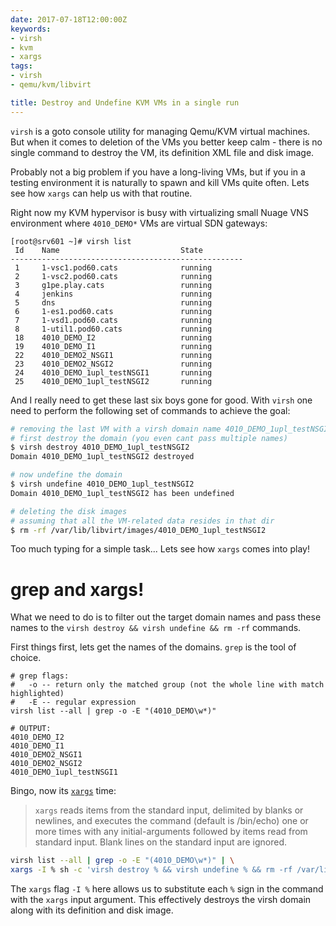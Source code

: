 ```yaml
---
date: 2017-07-18T12:00:00Z
keywords:
- virsh
- kvm
- xargs
tags:
- virsh
- qemu/kvm/libvirt

title: Destroy and Undefine KVM VMs in a single run
---
```


`virsh` is a goto console utility for managing Qemu/KVM virtual machines. But when it comes to deletion of the VMs you better keep calm - there is no single command to destroy the VM, its definition XML file and disk image.

Probably not a big problem if you have a long-living VMs, but if you in a testing environment it is naturally to spawn and kill VMs quite often. Lets see how `xargs` can help us with that routine.

<!--more-->

Right now my KVM hypervisor is busy with virtualizing small Nuage VNS environment where `4010_DEMO*` VMs are virtual SDN gateways:

```
[root@srv601 ~]# virsh list
 Id    Name                           State
----------------------------------------------------
 1     1-vsc1.pod60.cats              running
 2     1-vsc2.pod60.cats              running
 3     g1pe.play.cats                 running
 4     jenkins                        running
 5     dns                            running
 6     1-es1.pod60.cats               running
 7     1-vsd1.pod60.cats              running
 8     1-util1.pod60.cats             running
 18    4010_DEMO_I2                   running
 19    4010_DEMO_I1                   running
 22    4010_DEMO2_NSGI1               running
 23    4010_DEMO2_NSGI2               running
 24    4010_DEMO_1upl_testNSGI1       running
 25    4010_DEMO_1upl_testNSGI2       running 
```

And I really need to get these last six boys gone for good. With `virsh` one need to perform the following set of commands to achieve the goal:

```bash
# removing the last VM with a virsh domain name 4010_DEMO_1upl_testNSGI2
# first destroy the domain (you even cant pass multiple names)
$ virsh destroy 4010_DEMO_1upl_testNSGI2
Domain 4010_DEMO_1upl_testNSGI2 destroyed

# now undefine the domain
$ virsh undefine 4010_DEMO_1upl_testNSGI2
Domain 4010_DEMO_1upl_testNSGI2 has been undefined

# deleting the disk images
# assuming that all the VM-related data resides in that dir
$ rm -rf /var/lib/libvirt/images/4010_DEMO_1upl_testNSGI2
```

Too much typing for a simple task... Lets see how `xargs` comes into play!

# grep and xargs!
What we need to do is to filter out the target domain names and pass these names to the `virsh destroy && virsh undefine && rm -rf` commands.

First things first, lets get the names of the domains. `grep` is the tool of choice. 

```
# grep flags:
#   -o -- return only the matched group (not the whole line with match highlighted)
#   -E -- regular expression
virsh list --all | grep -o -E "(4010_DEMO\w*)"

# OUTPUT:
4010_DEMO_I2
4010_DEMO_I1
4010_DEMO2_NSGI1
4010_DEMO2_NSGI2
4010_DEMO_1upl_testNSGI1
```

Bingo, now its [`xargs`](https://man.cx/xargs) time:

> `xargs` reads items from the standard input, delimited by blanks or newlines, and executes the command (default is /bin/echo) one or more times with any initial-arguments followed by items read from standard input. Blank lines on the standard input are ignored.

```bash
virsh list --all | grep -o -E "(4010_DEMO\w*)" | \
xargs -I % sh -c 'virsh destroy % && virsh undefine % && rm -rf /var/lib/libvirt/images/%;'
```

The `xargs` flag `-I %` here allows us to substitute each `%` sign in the command with the `xargs` input argument. This effectively destroys the virsh domain along with its definition and disk image. 